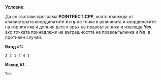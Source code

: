 **Условие:**

Да се състави програма **POINTRECT.CPP**, която въвежда от клавиатурата координатите **x** и **y** на точка в равнината и координатите на горния ляв и долния десен връх на правоъгълника и извежда **Yes**, ако точката принадлежи на вътрешността на правоъгълника и **No**, в противен случай.

**Вход #1:**

	2 2 1 4 4 1

**Изход #1:**

	Yes